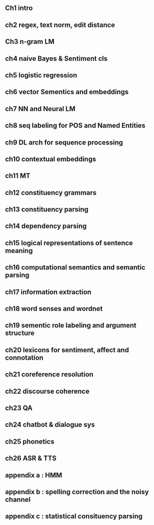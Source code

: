 ## Ch1 intro

## ch2 regex, text norm, edit distance

## Ch3 n-gram LM

## ch4 naive Bayes & Sentiment cls

## ch5 logistic regression

## ch6 vector Sementics and embeddings

## ch7 NN and Neural LM

## ch8 seq labeling for POS and Named Entities

## ch9 DL arch for sequence processing

## ch10 contextual embeddings

## ch11 MT

## ch12 constituency grammars

## ch13 constituency parsing

## ch14 dependency parsing

## ch15 logical representations of sentence meaning

## ch16 computational semantics and semantic parsing

## ch17 information extraction

## ch18 word senses and wordnet

## ch19 sementic role labeling and argument structure

## ch20 lexicons for sentiment, affect and connotation

## ch21 coreference resolution

## ch22 discourse coherence

## ch23 QA

## ch24 chatbot & dialogue sys

## ch25 phonetics

## ch26 ASR & TTS

## appendix a : HMM

## appendix b : spelling correction and the noisy channel

## appendix c : statistical consituency parsing


